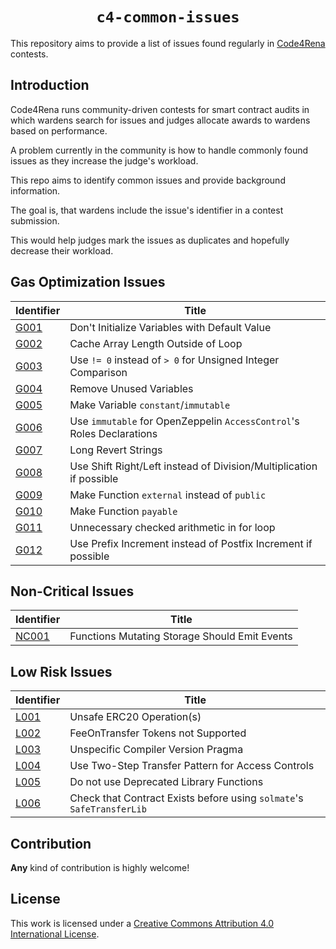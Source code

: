 <h1 align=center><code>c4-common-issues</code></h1>

This repository aims to provide a list of issues found regularly in [Code4Rena](https://code4rena.com/)
contests.

## Introduction

Code4Rena runs community-driven contests for smart contract audits in which
wardens search for issues and judges allocate awards to wardens based on performance.

A problem currently in the community is how to handle commonly found issues
as they increase the judge's workload.

This repo aims to identify common issues and provide background information.

The goal is, that wardens include the issue's identifier in a contest submission.

This would help judges mark the issues as duplicates and hopefully decrease
their workload.


## Gas Optimization Issues

| Identifier | Title |
|------------|-------|
| [G001](./0-Gas-Optimizations.md/#g001---dont-initialize-variables-with-default-value) | Don't Initialize Variables with Default Value |
| [G002](./0-Gas-Optimizations.md/#g002---cache-array-length-outside-of-loop) | Cache Array Length Outside of Loop |
| [G003](./0-Gas-Optimizations.md/#g003---use--0-instead-of--0-for-unsigned-integer-comparison) | Use `!= 0` instead of `> 0` for Unsigned Integer Comparison |
| [G004](./0-Gas-Optimizations.md/#g004---remove-unused-variables) | Remove Unused Variables |
| [G005](./0-Gas-Optimizations.md/#g005---make-variable-constantimmutable) | Make Variable `constant`/`immutable` |
| [G006](./0-Gas-Optimizations.md/#g006---use-immutable-for-openzeppelin-accesscontrols-roles-declarations) | Use `immutable` for OpenZeppelin `AccessControl`'s Roles Declarations |
| [G007](./0-Gas-Optimizations.md/#g007---long-revert-strings) | Long Revert Strings |
| [G008](./0-Gas-Optimizations.md/#g008---use-shift-rightleft-instead-of-divisionmultiplication-if-possible) | Use Shift Right/Left instead of Division/Multiplication if possible |
| [G009](./0-Gas-Optimizations.md/#g009---make-function-external-instead-of-public) | Make Function `external` instead of `public` |
| [G010](./0-Gas-Optimizations.md/#g010---make-function-payable) | Make Function `payable` |
| [G011](./0-Gas-Optimizations.md/#g011---unnecessary-checked-arithmetic-in-for-loop) | Unnecessary checked arithmetic in for loop |
| [G012](./0-Gas-Optimizations.md/#g012---use-prefix-increment-instead-of-postfix-increment-if-possible) | Use Prefix Increment instead of Postfix Increment if possible |


## Non-Critical Issues

| Identifier | Title |
|------------|-------|
| [NC001](./1-Non-Critial.md#nc001---functions-mutating-storage-should-emit-events) | Functions Mutating Storage Should Emit Events |


## Low Risk Issues

| Identifier | Title |
|------------|-------|
| [L001](./2-Low-Risk.md#l001---unsafe-erc20-operations) | Unsafe ERC20 Operation(s) |
| [L002](./2-Low-Risk.md#l002---feeontransfer-tokens-not-supported) | FeeOnTransfer Tokens not Supported |
| [L003](./2-Low-Risk.md#l003---unspecific-compiler-version-pragma) | Unspecific Compiler Version Pragma |
| [L004](./2-Low-Risk.md#l004---use-two-step-transfer-pattern-for-access-controls) | Use Two-Step Transfer Pattern for Access Controls |
| [L005](./2-Low-Risk.md#l005---do-not-use-deprecated-library-functions) | Do not use Deprecated Library Functions |
| [L006](./2-Low-Risk.md#l006---check-that-contract-exists-before-using-solmates-safetransferlib) | Check that Contract Exists before using `solmate`'s `SafeTransferLib` |


## Contribution

**Any** kind of contribution is highly welcome!


## License

This work is licensed under a [Creative Commons Attribution 4.0 International License](http://creativecommons.org/licenses/by/4.0/).
